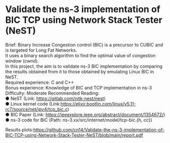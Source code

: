 # Validate the ns-3 implementation of BIC TCP using Network Stack Tester (NeST)

Brief: ​Binary Increase Congestion control (BIC) is a precursor to CUBIC and is targeted for
Long Fat Networks.    
It uses a binary search algorithm to find the optimal value of congestion
window (​cwnd​).   
In this project, the aim is to validate ns-3 BIC implementation by comparing
the results obtained from it to those obtained by emulating Linux BIC in NeST.   
Required experience:​ C and C++   
Bonus experience:​ Knowledge of BIC and TCP implementation in ns-3   
Difficulty:​ Moderate
Recommended Reading:   
● NeST (Link: ​https://gitlab.com/nitk-nest/nest​)    
● Linux kernel code (Link:https://elixir.bootlin.com/linux/v5.11-rc7/source/net/ipv4/tcp_bic.c​)   
● BIC Paper (Link: ​https://ieeexplore.ieee.org/abstract/document/1354672/​)   
● ns-3 code for BIC (Path: ns-3.xx/src/internet/model/tcp-bic.{h, cc})   


Results plots:https://github.com/cn14/Validate-the-ns-3-implementation-of-BIC-TCP-using-Network-Stack-Tester-NeST/blob/main/report.pdf
